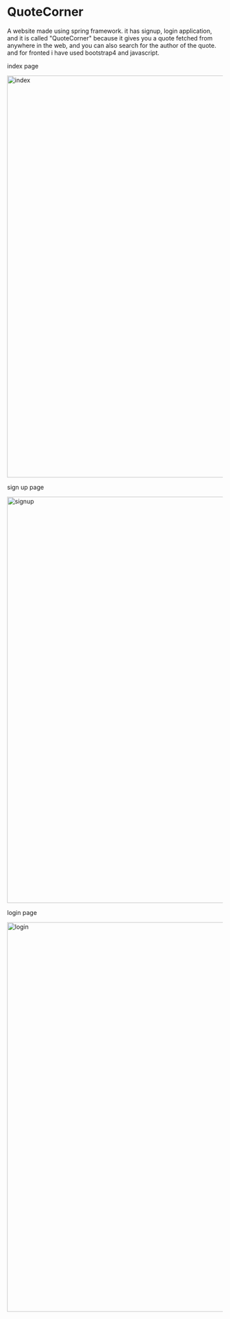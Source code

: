# QuoteCorner


A website made using spring framework. it has signup, login application, and it is called "QuoteCorner" because it gives you a quote fetched from anywhere in the web, and you can also search for the author of the quote. 
and for fronted i have used bootstrap4 and javascript.

index page

<img width="939" alt="index" src="https://user-images.githubusercontent.com/70065103/121218290-3a196f00-c8a0-11eb-941f-c867707aa484.png">

sign up page

<img width="949" alt="signup" src="https://user-images.githubusercontent.com/70065103/121218704-98dee880-c8a0-11eb-9c0c-657192be438d.png">

login page

<img width="910" alt="login" src="https://user-images.githubusercontent.com/70065103/121218987-e22f3800-c8a0-11eb-8001-cc68f1bc22b3.png">

